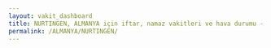```yaml
---
layout: vakit_dashboard
title: NURTINGEN, ALMANYA için iftar, namaz vakitleri ve hava durumu - ilçe/eyalet seç
permalink: /ALMANYA/NURTINGEN/
---
```


<script type="text/javascript">
  var GLOBAL_COUNTRY = 'ALMANYA';
  var GLOBAL_CITY = 'NURTINGEN';
  var GLOBAL_STATE = '';
  var lat = 72;
  var lon = 21;
</script>
